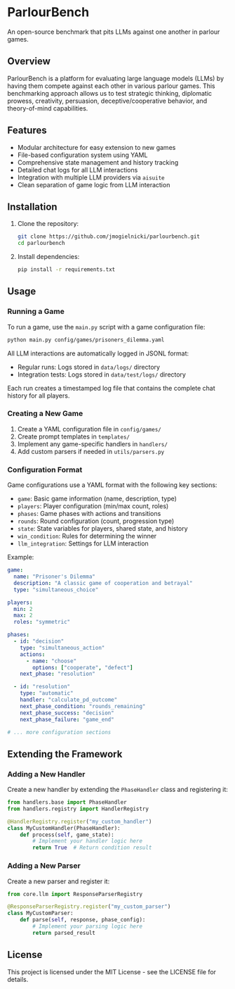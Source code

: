 # ParlourBench

An open-source benchmark that pits LLMs against one another in parlour games.

## Overview

ParlourBench is a platform for evaluating large language models (LLMs) by having them compete against each other in various parlour games. This benchmarking approach allows us to test strategic thinking, diplomatic prowess, creativity, persuasion, deceptive/cooperative behavior, and theory-of-mind capabilities.

## Features

- Modular architecture for easy extension to new games
- File-based configuration system using YAML
- Comprehensive state management and history tracking
- Detailed chat logs for all LLM interactions
- Integration with multiple LLM providers via `aisuite`
- Clean separation of game logic from LLM interaction

## Installation

1. Clone the repository:
   ```bash
   git clone https://github.com/jmogielnicki/parlourbench.git
   cd parlourbench
   ```

2. Install dependencies:
   ```bash
   pip install -r requirements.txt
   ```

## Usage

### Running a Game

To run a game, use the `main.py` script with a game configuration file:

```bash
python main.py config/games/prisoners_dilemma.yaml
```

All LLM interactions are automatically logged in JSONL format:
- Regular runs: Logs stored in `data/logs/` directory
- Integration tests: Logs stored in `data/test/logs/` directory

Each run creates a timestamped log file that contains the complete chat history for all players.

### Creating a New Game

1. Create a YAML configuration file in `config/games/`
2. Create prompt templates in `templates/`
3. Implement any game-specific handlers in `handlers/`
4. Add custom parsers if needed in `utils/parsers.py`

### Configuration Format

Game configurations use a YAML format with the following key sections:

- `game`: Basic game information (name, description, type)
- `players`: Player configuration (min/max count, roles)
- `phases`: Game phases with actions and transitions
- `rounds`: Round configuration (count, progression type)
- `state`: State variables for players, shared state, and history
- `win_condition`: Rules for determining the winner
- `llm_integration`: Settings for LLM interaction

Example:
```yaml
game:
  name: "Prisoner's Dilemma"
  description: "A classic game of cooperation and betrayal"
  type: "simultaneous_choice"

players:
  min: 2
  max: 2
  roles: "symmetric"

phases:
  - id: "decision"
    type: "simultaneous_action"
    actions:
      - name: "choose"
        options: ["cooperate", "defect"]
    next_phase: "resolution"

  - id: "resolution"
    type: "automatic"
    handler: "calculate_pd_outcome"
    next_phase_condition: "rounds_remaining"
    next_phase_success: "decision"
    next_phase_failure: "game_end"

# ... more configuration sections
```

## Extending the Framework

### Adding a New Handler

Create a new handler by extending the `PhaseHandler` class and registering it:

```python
from handlers.base import PhaseHandler
from handlers.registry import HandlerRegistry

@HandlerRegistry.register("my_custom_handler")
class MyCustomHandler(PhaseHandler):
    def process(self, game_state):
        # Implement your handler logic here
        return True  # Return condition result
```

### Adding a New Parser

Create a new parser and register it:

```python
from core.llm import ResponseParserRegistry

@ResponseParserRegistry.register("my_custom_parser")
class MyCustomParser:
    def parse(self, response, phase_config):
        # Implement your parsing logic here
        return parsed_result
```

## License

This project is licensed under the MIT License - see the LICENSE file for details.